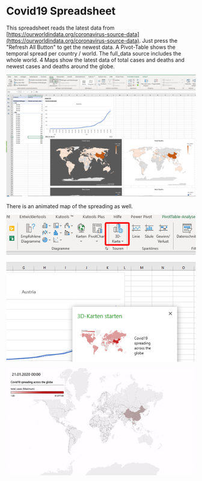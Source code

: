 # Covid19 Spreadsheet
This spreadsheet reads the latest data from [https://ourworldindata.org/coronavirus-source-data](https://ourworldindata.org/coronavirus-source-data). Just press the "Refresh All Button" to get the newest data. A Pivot-Table shows the temporal spread per country / world. The full_data source includes the whole world. 4 Maps show the latest data of total cases and deaths and newest cases and deaths around the globe.

![image](screenshot1.png)

There is an animated map of the spreading as well.

![image](screenshot2.png)







![image](corona_spreading_16_03_2020.gif)